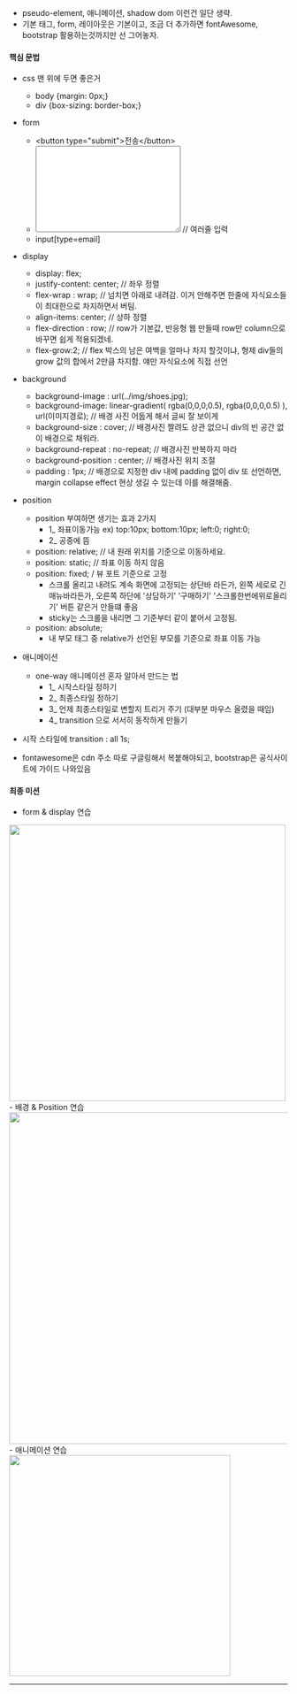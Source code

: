 - pseudo-element, 애니메이션, shadow dom 이런건 일단 생략.
- 기본 태그, form, 레이아웃은 기본이고, 조금 더 추가하면 fontAwesome, bootstrap 활용하는것까지만 선 그어놓자.

#### 핵심 문법
- css 맨 위에 두면 좋은거
  - body {margin: 0px;}
  - div {box-sizing: border-box;}

- form
  - \<button type="submit">전송\</button> 
  - <textarea cols="30" rows="10"></textarea> // 여러줄 입력
  - input[type=email]

- display
  - display: flex;
  - justify-content: center; // 좌우 정렬
  - flex-wrap : wrap; // 넘치면 아래로 내려감. 이거 안해주면 한줄에 자식요소들이 최대한으로 차지하면서 버팀.
  - align-items: center; // 상하 정렬
  - flex-direction : row; // row가 기본값, 반응형 웹 만들때 row만 column으로 바꾸면 쉽게 적용되겠네.
  - flex-grow:2; // flex 박스의 남은 여백을 얼마나 차지 할것이냐, 형제 div들의 grow 값의 합에서 2만큼 차지함. 얘만 자식요소에 직접 선언

- background
  - background-image : url(../img/shoes.jpg);
  - background-image: linear-gradient( rgba(0,0,0,0.5), rgba(0,0,0,0.5) ), url(이미지경로); // 배경 사진 어둡게 해서 글씨 잘 보이게
  - background-size : cover; // 배경사진 짤려도 상관 없으니 div의 빈 공간 없이 배경으로 채워라.
  - background-repeat : no-repeat; // 배경사진 반복하지 마라
  - background-position : center; // 배경사진 위치 조절
  - padding : 1px; // 배경으로 지정한 div 내에 padding 없이 div 또 선언하면, margin collapse effect 현상 생길 수 있는데 이를 해결해줌.
  
- position
  - position 부여하면 생기는 효과 2가지
    - 1_ 좌표이동가능 ex) top:10px; bottom:10px; left:0; right:0;
    - 2_ 공중에 뜸
  - position: relative; // 내 원래 위치를 기준으로 이동하세요.
  - position: static; // 좌표 이동 하지 않음
  - position: fixed; / 뷰 포트 기준으로 고정
    - 스크롤 올리고 내려도 계속 화면에 고정되는 상단바 라든가, 왼쪽 세로로 긴 매뉴바라든가, 오른쪽 하단에 '상담하기' '구매하기' '스크롤한번에위로올리기' 버튼 같은거 만들떄 좋음
    - sticky는 스크롤을 내리면 그 기준부터 같이 붙어서 고정됨.
  - position: absolute;
    - 내 부모 태그 중 relative가 선언된 부모를 기준으로 좌표 이동 가능
- 애니메이션
  - one-way 애니메이션 혼자 알아서 만드는 법
    - 1_ 시작스타일 정하기
    - 2_ 최종스타일 정하기
    - 3_ 언제 최종스타일로 변할지 트리거 주기 (대부분 마우스 올렸을 때임)
    - 4_ transition 으로 서서히 동작하게 만들기 
- 시작 스타일에 transition : all 1s;

- fontawesome은 cdn 주소 따로 구글링해서 복붙해야되고, bootstrap은 공식사이트에 가이드 나와있음

#### 최종 미션
- form & display 연습
<img width="500" src="https://user-images.githubusercontent.com/93418349/229077955-64b92094-b038-4108-a5cf-9b0f20d491e9.png">
- 배경 & Position 연습 
<img width="600" src="https://user-images.githubusercontent.com/93418349/229390060-f1e83a8b-513e-405a-9c96-d27b3994f9bf.png">
- 애니메이션 연습
<img width="400" src="https://user-images.githubusercontent.com/93418349/229078484-988b14aa-4ee4-48de-864e-5ef0bac9ba9b.gif">

------------


<!--
- Landing Page 만들기 <br>
  - PC화면 <br>
<img width="600" src="https://user-images.githubusercontent.com/93418349/229078422-48425c7f-f451-44a4-b718-ef66287518ac.png">
  - 모바일 <br>
<img width="300" src="https://user-images.githubusercontent.com/93418349/229078436-73c51459-80ad-4d7e-89cf-d1d1a0679e05.png">
  - 애니메이션 <br>
<img width="300" src="https://user-images.githubusercontent.com/93418349/229078484-988b14aa-4ee4-48de-864e-5ef0bac9ba9b.gif">
-->
